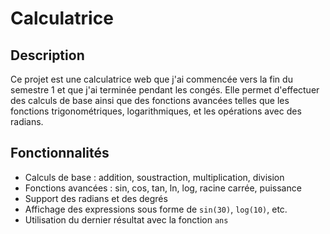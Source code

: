 # Calculatrice

## Description
Ce projet est une calculatrice web que j'ai commencée vers la fin du semestre 1 et que j'ai terminée pendant les congés. Elle permet d'effectuer des calculs de base ainsi que des fonctions avancées telles que les fonctions trigonométriques, logarithmiques, et les opérations avec des radians.

## Fonctionnalités
- Calculs de base : addition, soustraction, multiplication, division
- Fonctions avancées : sin, cos, tan, ln, log, racine carrée, puissance
- Support des radians et des degrés
- Affichage des expressions sous forme de `sin(30)`, `log(10)`, etc.
- Utilisation du dernier résultat avec la fonction `ans`


